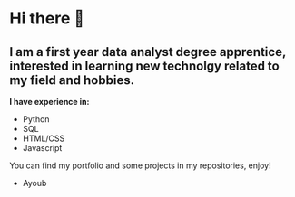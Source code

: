 # Hi there 👋

## I am a first year data analyst degree apprentice, interested in learning new technolgy related to my field and hobbies. 

**I have experience in:**
- Python
- SQL
- HTML/CSS
- Javascript

You can find my portfolio and some projects in my repositories, enjoy!

- Ayoub
